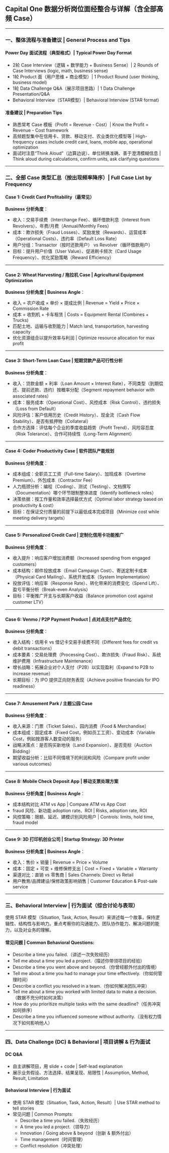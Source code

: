 ## Capital One 数据分析岗位面经整合与详解（含全部高频 Case）

---

### 一、整体流程与准备建议 | General Process and Tips

#### Power Day 面试流程（典型格式）| Typical Power Day Format
- 2轮 Case Interview（逻辑 + 数学能力 + Business Sense）| 2 Rounds of Case Interviews (logic, math, business sense)
- 1轮 Product 面（用户思维 + 商业模型）| 1 Product Round (user thinking, business model)
- 1轮 Data Challenge Q&A（展示项目思路）| 1 Data Challenge Presentation/Q&A
- Behavioral Interview（STAR模型）| Behavioral Interview (STAR format)

#### 准备建议 | Preparation Tips
- 熟悉常考 Case 模板（Profit = Revenue - Cost）| Know the Profit = Revenue - Cost framework
- 高频题型集中在信用卡、贷款、移动支付、农业类优化模型等 | High-frequency cases include credit card, loans, mobile app, operational optimization
- 面试时注意“Think Aloud”（边算边说）、单位转换准确、善于澄清模糊信息 | Think aloud during calculations, confirm units, ask clarifying questions

---

### 二、全部 Case 类型汇总（按出现频率降序）| Full Case List by Frequency

#### Case 1: Credit Card Profitability（最常见）

**Business 分析角度**：
- 收入：交易手续费（Interchange Fee）、循环借款利息（Interest from Revolvers）、年费/月费（Annual/Monthly Fees）
- 成本：欺诈损失（Fraud Losses）、奖励发放（Rewards）、运营成本（Operational Costs）、违约率（Default Loss Rate）
- 用户分组：Transactor（按时还款用户） vs Revolver（循环借款用户）
- 目标：提升用户价值（User Value）、促进刷卡频次（Card Usage Frequency）、优化奖励策略（Reward Efficiency）

---

#### Case 2: Wheat Harvesting / 拖拉机 Case | Agricultural Equipment Optimization

**Business 分析角度 | Business Angle**：
- 收入 = 农户收成 × 单价 × 提成比例 | Revenue = Yield × Price × Commission Rate
- 成本 = 收割机 + 卡车租赁 | Costs = Equipment Rental (Combines + Trucks)
- 匹配土地、运输与收割能力 | Match land, transportation, harvesting capacity
- 优化资源组合以提升效率与利润 | Optimize resource allocation for max profit

---

#### Case 3: Short-Term Loan Case | 短期贷款产品可行性分析

**Business 分析角度**：
- 收入：贷款金额 × 利率（Loan Amount × Interest Rate），不同类型（到期偿还、提前还款、违约）按概率分配（Segment repayment behavior with associated rates）
- 成本：服务成本（Operational Cost）、风控成本（Risk Control）、违约损失（Loss from Default）
- 风险评估：客户信用历史（Credit History）、现金流（Cash Flow Stability）、是否有抵押物（Collateral）
- 合作方选择：评估每个企业的季度收益趋势（Profit Trend）、风险容忍度（Risk Tolerance）、合作可持续性（Long-Term Alignment）

---

#### Case 4: Coder Productivity Case | 软件团队产能规划

**Business 分析角度**：
- 成本组成：全职员工工资（Full-time Salary）、加班成本（Overtime Premium）、外包成本（Contractor Fee）
- 人力瓶颈分析：编程（Coding）、测试（Testing）、文档撰写（Documentation）哪个环节限制整体进度（Identify bottleneck roles）
- 决策依据：按工作量和效率选择最优方式（Optimal labor strategy based on productivity & cost）
- 目标：在保证交付质量的前提下以最低成本完成项目（Minimize cost while meeting delivery targets）

---

#### Case 5: Personalized Credit Card | 定制化信用卡功能推广

**Business 分析角度**：
- 收入提升：响应客户增加消费额（Increased spending from engaged customers）
- 成本结构：邮件投放成本（Email Campaign Cost）、寄送定制卡成本（Physical Card Mailing）、系统开发成本（System Implementation）
- 投放评估：响应率（Response Rate）、转化带来的消费变化（Spend Lift）、盈亏平衡分析（Break-even Analysis）
- 目标：平衡推广开支与长期客户收益（Balance promotion cost against customer LTV）

---

#### Case 6: Venmo / P2P Payment Product | 点对点支付产品优化

**Business 分析角度**：
- 收入结构：信用卡 vs 借记卡交易手续费不同（Different fees for credit vs debit transactions）
- 成本要素：交易处理费（Processing Cost）、欺诈损失（Fraud Risk）、系统维护费用（Infrastructure Maintenance）
- 增长战略：拓展企业对个人支付（P2B）以实现盈利（Expand to P2B to increase revenue）
- 长期目标：为 IPO 提供正向财务表现（Achieve positive financials for IPO readiness）

---

#### Case 7: Amusement Park / 主题公园 Case

**Business 分析角度**：
- 收入来源：门票（Ticket Sales）、园内消费（Food & Merchandise）
- 成本组成：固定成本（Fixed Cost，例如员工工资）、变动成本（Variable Cost，例如按游客人数变动的服务）
- 战略决策点：是否购买新地块（Land Expansion）、是否竞标（Auction Bidding）
- 期望收益分析：比较不同情境下的利润和风险（Compare profit under various outcomes）

---

#### Case 8: Mobile Check Deposit App | 移动支票处理方案

**Business 分析角度 | Business Angle**：
- 成本结构对比 ATM vs App | Compare ATM vs App Cost
- fraud 风险、新功能 adoption rate、ROI | Risks, adoption rate, ROI
- 风控策略：限额、延迟、建模识别风险用户 | Controls: limits, hold time, fraud model

---

#### Case 9: 3D 打印机创业公司 | Startup Strategy: 3D Printer

**Business 分析角度 | Business Angle**：
- 收入：售价 × 销量 | Revenue = Price × Volume
- 成本：固定 + 可变 + 维修保修支出 | Cost = Fixed + Variable + Warranty
- 渠道对比：直销 vs 零售商 | Sales Channels: Direct vs Retail
- 用户教育/品牌建设/保修政策影响销售 | Customer Education & Post-sale service

---

### 三、Behavioral Interview | 行为面试（综合讨论与表现）

使用 STAR 模型（Situation, Task, Action, Result）来讲述每一个故事，保持逻辑性、结构性与影响力。重点考察你的沟通能力、团队协作能力、解决问题的能力，以及对业务的理解。

#### 常见问题 | Common Behavioral Questions:
- Describe a time you failed.（讲述一次失败经历）
- Tell me about a time you led a project.（描述你带领项目的经验）
- Describe a time you went above and beyond.（你曾经额外付出的情境）
- Tell me about a time you had to manage your time effectively.（你如何管理时间）
- Describe a conflict you resolved in a team.（你如何解决团队冲突）
- Tell me about a time you worked with limited data to make a decision.（数据不充分时如何决策）
- How do you prioritize multiple tasks with the same deadline?（任务冲突如何排序）
- Describe a time you influenced someone without authority.（没有权力情况下如何影响他人）

---

### 四、Data Challenge (DC) & Behavioral | 项目讲解 & 行为面试

#### DC Q&A
- 自主讲解项目，用 slide + code | Self-lead explanation
- 展示业务假设、方法选择、结果呈现、局限性 | Assumption, Method, Result, Limitation

#### Behavioral Interview | 行为面试
- 使用 STAR 模型（Situation, Task, Action, Result）| Use STAR method to tell stories
- 常见问题 | Common Prompts:
  - Describe a time you failed.（失败经历）
  - A time you led a project.（领导力）
  - Innovation / Going above & beyond（创新 & 额外付出）
  - Time management（时间管理）
  - Conflict resolution（冲突处理）
